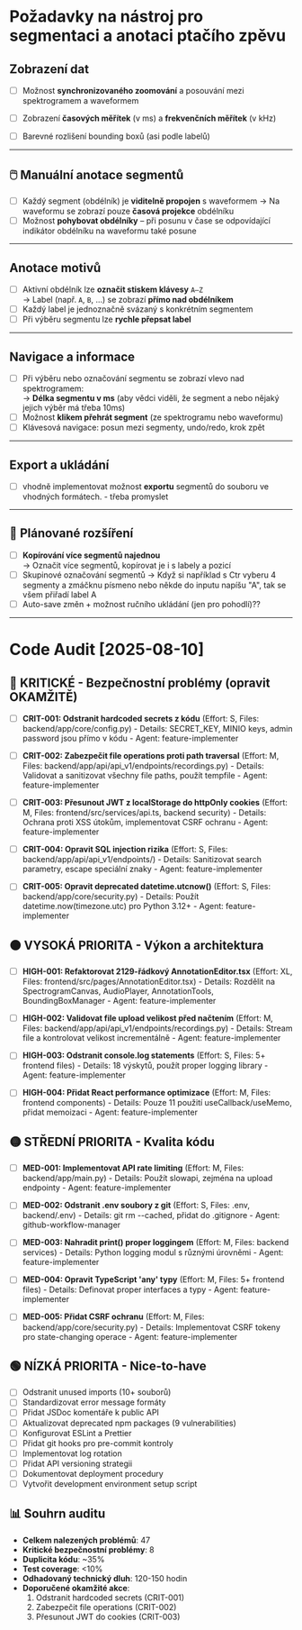 # Požadavky na nástroj pro segmentaci a anotaci ptačího zpěvu

## Zobrazení dat

- [ ] Možnost **synchronizovaného zoomování** a posouvání mezi spektrogramem a waveformem
- [ ] Zobrazení **časových měřítek** (v ms) a **frekvenčních měřítek** (v kHz)
- [ ] Barevné rozlišení bounding boxů (asi podle labelů) 


---

## 🖱️ Manuální anotace segmentů

- [ ] Každý segment (obdélník) je **viditelně propojen** s waveformem
      → Na waveformu se zobrazí pouze **časová projekce** obdélníku
- [ ] Možnost **pohybovat obdélníky** – při posunu v čase se odpovídající indikátor obdélníku na waveformu také posune

---

## Anotace motivů

- [ ] Aktivní obdélník lze **označit stiskem klávesy** `A–Z`  
      → Label (např. `A`, `B`, ...) se zobrazí **přímo nad obdélníkem**
- [ ] Každý label je jednoznačně svázaný s konkrétním segmentem
- [ ] Při výběru segmentu lze **rychle přepsat label**

---

## Navigace a informace

- [ ] Při výběru nebo označování segmentu se zobrazí vlevo nad spektrogramem:  
      → **Délka segmentu v ms** (aby vědci viděli, že segment a nebo nějaký jejich výběr má třeba 10ms)
- [ ] Možnost **klikem přehrát segment** (ze spektrogramu nebo waveformu)
- [ ] Klávesová navigace: posun mezi segmenty, undo/redo, krok zpět

---

## Export a ukládání

- [ ] vhodně implementovat možnost **exportu** segmentů do souboru ve vhodných formátech. - třeba promyslet

---

## 🌱 Plánované rozšíření

- [ ] **Kopírování více segmentů najednou**  
      → Označit více segmentů, kopírovat je i s labely a pozicí
- [ ] Skupinové označování segmentů
      → Když si například s Ctr vyberu 4 segmenty a zmáčknu písmeno nebo někde do inputu napíšu "A", tak se všem přiřadí label A
- [ ] Auto-save změn + možnost ručního ukládání (jen pro pohodlí)??

---

# Code Audit [2025-08-10]

## 🔴 KRITICKÉ - Bezpečnostní problémy (opravit OKAMŽITĚ)

- [ ] **CRIT-001: Odstranit hardcoded secrets z kódu** (Effort: S, Files: backend/app/core/config.py)
      - Details: SECRET_KEY, MINIO keys, admin password jsou přímo v kódu
      - Agent: feature-implementer
      
- [ ] **CRIT-002: Zabezpečit file operations proti path traversal** (Effort: M, Files: backend/app/api/api_v1/endpoints/recordings.py)
      - Details: Validovat a sanitizovat všechny file paths, použít tempfile
      - Agent: feature-implementer
      
- [ ] **CRIT-003: Přesunout JWT z localStorage do httpOnly cookies** (Effort: M, Files: frontend/src/services/api.ts, backend security)
      - Details: Ochrana proti XSS útokům, implementovat CSRF ochranu
      - Agent: feature-implementer
      
- [ ] **CRIT-004: Opravit SQL injection rizika** (Effort: S, Files: backend/app/api/api_v1/endpoints/)
      - Details: Sanitizovat search parametry, escape speciální znaky
      - Agent: feature-implementer
      
- [ ] **CRIT-005: Opravit deprecated datetime.utcnow()** (Effort: S, Files: backend/app/core/security.py)
      - Details: Použít datetime.now(timezone.utc) pro Python 3.12+
      - Agent: feature-implementer

## 🟠 VYSOKÁ PRIORITA - Výkon a architektura

- [ ] **HIGH-001: Refaktorovat 2129-řádkový AnnotationEditor.tsx** (Effort: XL, Files: frontend/src/pages/AnnotationEditor.tsx)
      - Details: Rozdělit na SpectrogramCanvas, AudioPlayer, AnnotationTools, BoundingBoxManager
      - Agent: feature-implementer
      
- [ ] **HIGH-002: Validovat file upload velikost před načtením** (Effort: M, Files: backend/app/api/api_v1/endpoints/recordings.py)
      - Details: Stream file a kontrolovat velikost incrementálně
      - Agent: feature-implementer
      
- [ ] **HIGH-003: Odstranit console.log statements** (Effort: S, Files: 5+ frontend files)
      - Details: 18 výskytů, použít proper logging library
      - Agent: feature-implementer
      
- [ ] **HIGH-004: Přidat React performance optimizace** (Effort: M, Files: frontend components)
      - Details: Pouze 11 použití useCallback/useMemo, přidat memoizaci
      - Agent: feature-implementer

## 🟡 STŘEDNÍ PRIORITA - Kvalita kódu

- [ ] **MED-001: Implementovat API rate limiting** (Effort: M, Files: backend/app/main.py)
      - Details: Použít slowapi, zejména na upload endpointy
      - Agent: feature-implementer
      
- [ ] **MED-002: Odstranit .env soubory z git** (Effort: S, Files: .env, backend/.env)
      - Details: git rm --cached, přidat do .gitignore
      - Agent: github-workflow-manager
      
- [ ] **MED-003: Nahradit print() proper loggingem** (Effort: M, Files: backend services)
      - Details: Python logging modul s různými úrovněmi
      - Agent: feature-implementer
      
- [ ] **MED-004: Opravit TypeScript 'any' typy** (Effort: M, Files: 5+ frontend files)
      - Details: Definovat proper interfaces a typy
      - Agent: feature-implementer
      
- [ ] **MED-005: Přidat CSRF ochranu** (Effort: M, Files: backend/app/core/security.py)
      - Details: Implementovat CSRF tokeny pro state-changing operace
      - Agent: feature-implementer

## 🟢 NÍZKÁ PRIORITA - Nice-to-have

- [ ] Odstranit unused imports (10+ souborů)
- [ ] Standardizovat error message formáty
- [ ] Přidat JSDoc komentáře k public API
- [ ] Aktualizovat deprecated npm packages (9 vulnerabilities)
- [ ] Konfigurovat ESLint a Prettier
- [ ] Přidat git hooks pro pre-commit kontroly
- [ ] Implementovat log rotation
- [ ] Přidat API versioning strategii
- [ ] Dokumentovat deployment procedury
- [ ] Vytvořit development environment setup script

## 📊 Souhrn auditu

- **Celkem nalezených problémů**: 47
- **Kritické bezpečnostní problémy**: 8
- **Duplicita kódu**: ~35%
- **Test coverage**: <10%
- **Odhadovaný technický dluh**: 120-150 hodin
- **Doporučené okamžité akce**: 
  1. Odstranit hardcoded secrets (CRIT-001)
  2. Zabezpečit file operations (CRIT-002)
  3. Přesunout JWT do cookies (CRIT-003)

